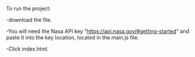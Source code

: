 To run the project:

  -download the file.

  -You will need the Nasa API key "https://api.nasa.gov/#getting-started" and paste it into the key location,
    located in the main.js file.

  -Click index.html.

